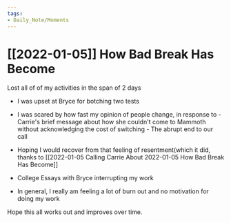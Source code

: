 ```yaml
---
tags:
- Daily_Note/Moments
---
```


# [[2022-01-05]] How Bad Break Has Become



Lost all of of my activities in the span of 2 days

- I was upset at Bryce for botching two tests
- I was scared by how fast my opinion of people change, in response to - Carrie's brief message about how she couldn't come to Mammoth without acknowledging the cost of switching - The abrupt end to our call
- Hoping I would recover from that feeling of resentment(which it did, thanks to [[2022-01-05 Calling Carrie About 2022-01-05 How Bad Break Has Become]]

- College Essays with Bryce interrupting my work
- In general, I really am feeling a lot of burn out and no motivation for doing my work

Hope this all works out and improves over time.